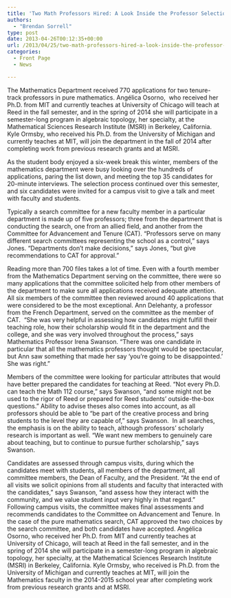 ```yaml
---
title: 'Two Math Professors Hired: A Look Inside the Professor Selection Process'
authors: 
  - "Brendan Sorrell"
type: post
date: 2013-04-26T00:12:35+00:00
url: /2013/04/25/two-math-professors-hired-a-look-inside-the-professor-selection-process/
categories:
  - Front Page
  - News

---
```

The Mathematics Department received 770 applications for two tenure-track professors in pure mathematics. Angélica Osorno,  who received her Ph.D. from MIT and currently teaches at University of Chicago will teach at Reed in the fall semester, and in the spring of 2014 she will participate in a semester-long program in algebraic topology, her specialty, at the Mathematical Sciences Research Institute (MSRI) in Berkeley, California. Kyle Ormsby, who received his Ph.D. from the University of Michigan and currently teaches at MIT, will join the department in the fall of 2014 after completing work from previous research grants and at MSRI.

As the student body enjoyed a six-week break this winter, members of the mathematics department were busy looking over the hundreds of applications, paring the list down, and meeting the top 35 candidates for 20-minute interviews. The selection process continued over this semester, and six candidates were invited for a campus visit to give a talk and meet with faculty and students.

Typically a search committee for a new faculty member in a particular department is made up of five professors; three from the department that is conducting the search, one from an allied field, and another from the Committee for Advancement and Tenure (CAT). “Professors serve on many different search committees representing the school as a control,” says Jones. “Departments don’t make decisions,” says Jones, “but give recommendations to CAT for approval.”

Reading more than 700 files takes a lot of time. Even with a fourth member from the Mathematics Department serving on the committee, there were so many applications that the committee solicited help from other members of the department to make sure all applications received adequate attention. All six members of the committee then reviewed around 40 applications that were considered to be the most exceptional. Ann Delehanty, a professor from the French Department, served on the committee as the member of CAT.  “She was very helpful in assessing how candidates might fulfill their teaching role, how their scholarship would fit in the department and the college, and she was very involved throughout the process,” says Mathematics Professor Irena Swanson. “There was one candidate in particular that all the mathematics professors thought would be spectacular, but Ann saw something that made her say ‘you’re going to be disappointed.’ She was right.”

Members of the committee were looking for particular attributes that would have better prepared the candidates for teaching at Reed. “Not every Ph.D. can teach the Math 112 course,” says Swanson, “and some might not be used to the rigor of Reed or prepared for Reed students’ outside-the-box questions.” Ability to advise theses also comes into account, as all professors should be able to “be part of the creative process and bring students to the level they are capable of,” says Swanson.  In all searches, the emphasis is on the ability to teach, although professors’ scholarly research is important as well. “We want new members to genuinely care about teaching, but to continue to pursue further scholarship,” says Swanson.

Candidates are assessed through campus visits, during which the candidates meet with students, all members of the department, all committee members, the Dean of Faculty, and the President. “At the end of all visits we solicit opinions from all students and faculty that interacted with the candidates,” says Swanson, “and assess how they interact with the community, and we value student input very highly in that regard.” Following campus visits, the committee makes final assessments and recommends candidates to the Committee on Advancement and Tenure. In the case of the pure mathematics search, CAT approved the two choices by the search committee, and both candidates have accepted. Angélica Osorno, who received her Ph.D. from MIT and currently teaches at University of Chicago, will teach at Reed in the fall semester, and in the spring of 2014 she will participate in a semester-long program in algebraic topology, her specialty, at the Mathematical Sciences Research Institute (MSRI) in Berkeley, California. Kyle Ormsby, who received is Ph.D. from the University of Michigan and currently teaches at MIT, will join the Mathematics faculty in the 2014-2015 school year after completing work from previous research grants and at MSRI.
